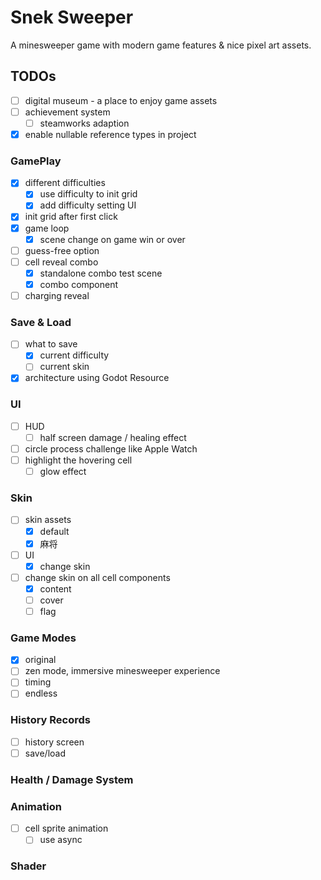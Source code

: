 ﻿# Snek Sweeper

A minesweeper game with modern game features & nice pixel art assets.

## TODOs

- [ ] digital museum - a place to enjoy game assets
- [ ] achievement system
    - [ ] steamworks adaption
- [x] enable nullable reference types in project

### GamePlay

- [x] different difficulties
  - [x] use difficulty to init grid
  - [x] add difficulty setting UI
- [x] init grid after first click
- [x] game loop
  - [x] scene change on game win or over
- [ ] guess-free option
- [ ] cell reveal combo
  - [x] standalone combo test scene
  - [x] combo component
- [ ] charging reveal

### Save & Load

- [ ] what to save
    - [x] current difficulty
    - [ ] current skin
- [x] architecture using Godot Resource

### UI

- [ ] HUD
    - [ ] half screen damage / healing effect
- [ ] circle process challenge like Apple Watch
- [ ] highlight the hovering cell
  - [ ] glow effect

### Skin

- [ ] skin assets
    - [x] default
    - [x] 麻将
- [ ] UI
    - [x] change skin
- [ ] change skin on all cell components
    - [x] content
    - [ ] cover
    - [ ] flag

### Game Modes

- [x] original
- [ ] zen mode, immersive minesweeper experience
- [ ] timing
- [ ] endless

### History Records

- [ ] history screen
- [ ] save/load

### Health / Damage System

### Animation

- [ ] cell sprite animation
  - [ ] use async

### Shader